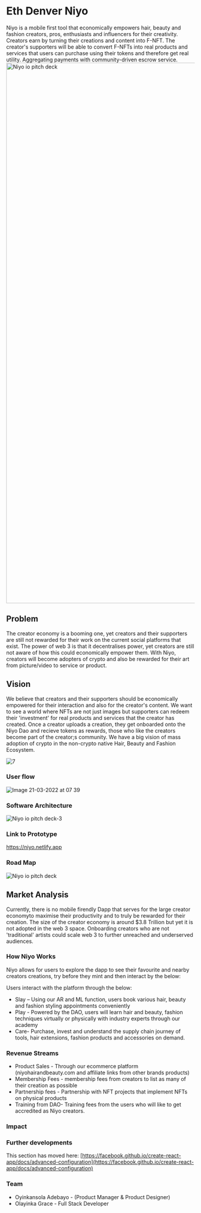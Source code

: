 # Eth Denver Niyo
Niyo is a mobile first tool that economically empowers hair, beauty and fashion creators, pros, enthusiasts and influencers for their creativity. Creators earn by turning their creations and content into F-NFT.  The creator's supporters will be able to convert F-NFTs into real products and services that users can purchase using their tokens and therefore get real utility. Aggregating payments with community-driven escrow service.
<img width="1440" alt="Niyo io pitch deck" src="https://user-images.githubusercontent.com/69260613/158563913-519656b1-4754-407d-bb5c-8c4127c0b2c0.png">

## Problem
The creator economy is a booming one, yet creators and their supporters are still not rewarded for their work on the current social platforms that exist. The power of web 3 is that it decentralises power, yet creators are still not aware of how this could economically empower them. With Niyo, creators will become adopters of crypto and also be rewarded for their art from picture/video to service or product.

## Vision
We believe that  creators and their supporters should be economically empowered for their interaction and also for the creator's content. We want to see a world where NFTs are not just images but supporters can redeem their 'investment' for real products and services that the creator  has created. 
Once a creator uploads a creation, they  get onboarded onto the Niyo Dao and recieve tokens as rewards, those who like the creators become part of the creator;s community. We have a big vision of  mass adoption of crypto in the non-crypto native Hair, Beauty and Fashion Ecosystem.

![7](https://user-images.githubusercontent.com/69260613/158573831-5dd3dfe1-0a17-40ad-b6d3-7dcbee640b5c.png)


### User flow
![Image 21-03-2022 at 07 39](https://user-images.githubusercontent.com/69260613/159221089-e259df49-04bd-4222-a3e0-1b00138de1c4.jpg)


### Software Architecture
![Niyo io pitch deck-3](https://user-images.githubusercontent.com/69260613/159224921-bcc45429-a612-4b1e-9489-27aeec579cca.png)


### Link to Prototype

https://niyo.netlify.app


### Road Map
![Niyo io pitch deck](https://user-images.githubusercontent.com/69260613/159221999-6c12f382-db0b-4746-8da2-32e4e24c4d33.png)


## Market Analysis
 Currently, there is no mobile firendly Dapp that serves for the large creator economyto maximise their productivity and to truly be rewarded for their creation.  The size of the creator economy is around $3.8 Trillion  but yet it is not adopted in the web 3 space. Onboarding creators who are not 'traditional' artists could scale  web 3 to further unreached and underserved audiences.


### How Niyo Works
Niyo allows for users to explore the dapp to see their favourite and nearby creators  creations, try before they mint and then interact by the below:

Users interact with the platform through the below:

- Slay – Using our AR and ML function, users book various hair, beauty and fashion styling appointments conveniently
- Play - Powered by the DAO, users will learn hair and beauty, fashion techniques virtually or physically with industry experts through our academy
- Care- Purchase, invest and understand the supply chain journey of tools, hair extensions, fashion products and accessories on demand.

### Revenue Streams

- Product Sales - Through our ecommerce platform (niyohairandbeauty.com and affiliate links from other brands products)
- Membership Fees - membership fees from  creators to list as many of their creation as possible
- Partnership fees - Partnership with NFT projects that implement NFTs on physical products
- Training from DAO- Training fees from the users who will like to get accredited as Niyo creators.

### Impact



### Further developments

This section has moved here: [https://facebook.github.io/create-react-app/docs/advanced-configuration](https://facebook.github.io/create-react-app/docs/advanced-configuration)

### Team
- Oyinkansola Adebayo - (Product Manager & Product Designer)
- Olayinka Grace -  Full Stack Developer
